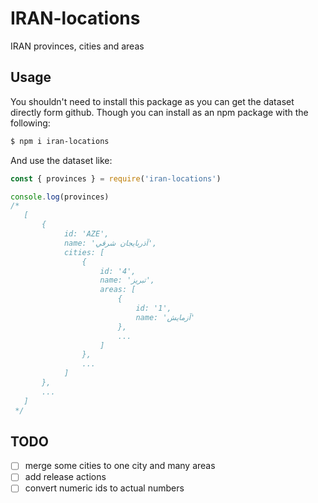# IRAN-locations
IRAN provinces, cities and areas

## Usage

You shouldn't need to install this package as you can get the dataset directly form github.
Though you can install as an npm package with the following:

```sh
$ npm i iran-locations
```

And use the dataset like:

```js
const { provinces } = require('iran-locations')

console.log(provinces)
/*
   [
       {
            id: 'AZE',
            name: 'آذربايجان شرقي',
            cities: [
                {
                    id: '4',
                    name: 'تبریز',
                    areas: [
                        {
                            id: '1',
                            name: 'آزمايش'
                        },
                        ...
                    ]
                },
                ...
            ]
       },
       ...
   ]
 */
```

## TODO
- [ ] merge some cities to one city and many areas
- [ ] add release actions
- [ ] convert numeric ids to actual numbers
